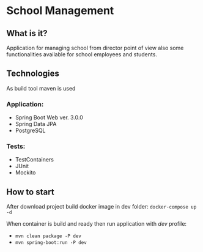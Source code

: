 # School Management

## What is it?

Application for managing school from director point of view also some functionalities available for school employees and students.

## Technologies
As build tool maven is used

### Application:
- Spring Boot Web ver. 3.0.0
- Spring Data JPA
- PostgreSQL

### Tests:
- TestContainers
- JUnit
- Mockito

## How to start
After download project build docker image in dev folder:
`docker-compose up -d`

When container is build and ready then run application with *dev* profile:
- `mvn clean package -P dev`
- `mvn spring-boot:run -P dev`